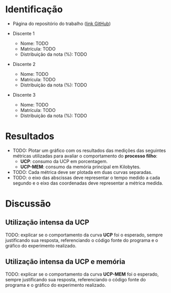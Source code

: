 # Identificação

* Página do repositório do trabalho ([link GitHub](TODO)) 

* Discente 1
	* Nome: TODO
	* Matrícula: TODO 
	* Distribuição da nota (%): TODO
* Discente 2
	* Nome: TODO
	* Matrícula: TODO
	* Distribuição da nota (%): TODO
* Discente 3
	* Nome: TODO
	* Matrícula: TODO
	* Distribuição da nota (%): TODO
	
# Resultados

* TODO: Plotar um gráfico com os resultados das medições das seguintes métricas utilizadas para avaliar o comportamento do **processo filho**:
	*  **UCP**: consumo da UCP em porcentagem.
	*  **UCP-MEM**: consumo da memória principal em Kilobytes.
* TODO: Cada métrica deve ser plotada em duas curvas separadas.
* TODO: o eixo das abscissas deve representar o tempo medido a cada segundo e o eixo das coordenadas deve representar a métrica medida.


# Discussão

## Utilização intensa da UCP

TODO: explicar se o comportamento da curva **UCP** foi o esperado, sempre justificando sua resposta, referenciando o código fonte do programa e o gráfico do experimento realizado.

## Utilização intensa da UCP e memória

TODO: explicar se o comportamento da curva **UCP-MEM** foi o esperado, sempre justificando sua resposta, referenciando o código fonte do programa e o gráfico do experimento realizado.

